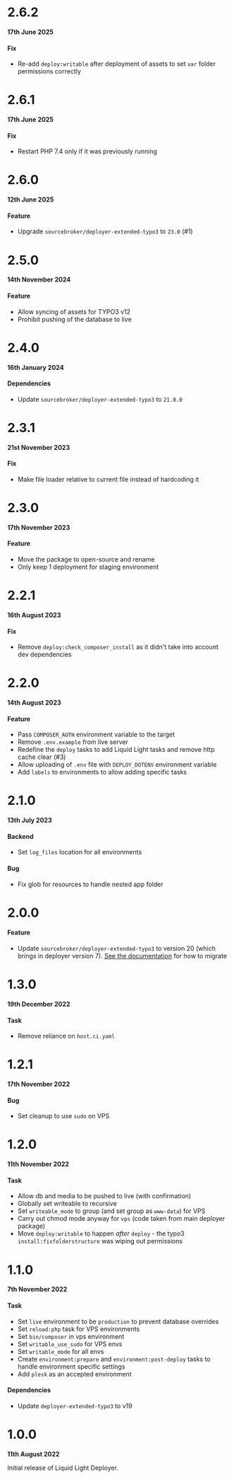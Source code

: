 # 2.6.2

**17th June 2025**

#### Fix

- Re-add `deploy:writable` after deployment of assets to set `var` folder permissions correctly

# 2.6.1

**17th June 2025**

#### Fix

- Restart PHP 7.4 only if it was previously running

# 2.6.0

**12th June 2025**

#### Feature

- Upgrade `sourcebroker/deployer-extended-typo3` to `23.0` (#1)


# 2.5.0

**14th November 2024**

#### Feature

- Allow syncing of assets for TYPO3 v12
- Prohibit pushing of the database to live

# 2.4.0

**16th January 2024**

#### Dependencies

- Update `sourcebroker/deployer-extended-typo3` to `21.0.0`

# 2.3.1

**21st November 2023**

#### Fix

- Make file loader relative to current file instead of hardcoding it


# 2.3.0

**17th November 2023**

#### Feature

- Move the package to open-source and rename
- Only keep 1 deployment for staging environment

# 2.2.1

**16th August 2023**

#### Fix

- Remove `deploy:check_composer_install` as it didn't take into account dev dependencies

# 2.2.0

**14th August 2023**

#### Feature

- Pass `COMPOSER_AUTH` environment variable to the target
- Remove `.env.example` from live server
- Redefine the `deploy` tasks to add Liquid Light tasks and remove http cache clear (#3)
- Allow uploading of `.env` file with `DEPLOY_DOTENV` environment variable
- Add `labels` to environments to allow adding specific tasks

# 2.1.0

**13th July 2023**

#### Backend

- Set `log_files` location for all environments

#### Bug

- Fix glob for resources to handle nested app folder

# 2.0.0

#### Feature

- Update `sourcebroker/deployer-extended-typo3` to version 20 (which brings in deployer version 7). [See the documentation](https://gitlab.lldev.co.uk/packages/typo3/deployer#upgrading-to-version-2) for how to migrate

# 1.3.0

**19th December 2022**

#### Task

- Remove reliance on `host.ci.yaml`

# 1.2.1

**17th November 2022**

#### Bug

- Set cleanup to use `sudo` on VPS

# 1.2.0

**11th November 2022**

#### Task

- Allow db and media to be pushed to live (with confirmation)
- Globally set writeable to recursive
- Set `writeable_mode` to group (and set group as `www-data`) for VPS
- Carry out chmod mode anyway for `vps` (code taken from main deployer package)
- Move `deploy:writable` to happen _after_ `deploy` - the typo3 `install:fixfolderstructure` was wiping out permissions


# 1.1.0

**7th November 2022**

#### Task

- Set `live` environment to be `production` to prevent database overrides
- Set `reload:php` task for VPS environments
- Set `bin/composer` in vps environment
- Set `writable_use_sudo` for VPS envs
- Set `writable_mode` for all envs
- Create `environment:prepare` and `environment:post-deploy` tasks to handle environment specific settings
- Add `plesk` as an accepted environment

#### Dependencies

- Update `deployer-extended-typo3` to v19


# 1.0.0

**11th August 2022**

Initial release of Liquid Light Deployer.

